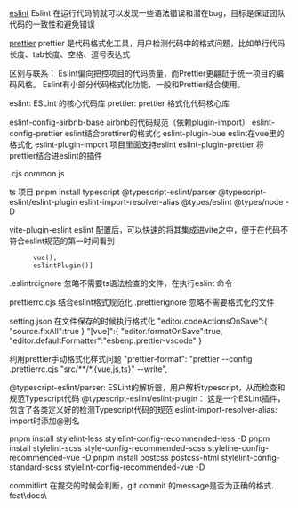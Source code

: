 [eslint](https://eslint.bootcss.com/)
Eslint 在运行代码前就可以发现一些语法错误和潜在bug，目标是保证团队代码的一致性和避免错误

[prettier](https://www.prettier.cn)
prettier 是代码格式化工具，用户检测代码中的格式问题，比如单行代码长度、tab长度、空格、逗号表达式

区别与联系：
Eslint偏向把控项目的代码质量，而Prettier更翩跹于统一项目的编码风格。
Eslint有小部分代码格式化功能，一般和Prettier结合使用。

eslint: ESLint 的核心代码库
prettier: prettier 格式化代码核心库

eslint-config-airbnb-base   airbnb的代码规范（依赖plugin-import）
eslint-config-prettier      eslint结合prettirer的格式化
eslint-plugin-bue           eslint在vue里的格式化
eslint-plugin-import        项目里面支持eslint
eslint-plugin-prettier      将prettier结合进eslint的插件

.cjs common js

ts 项目
pnpm install typescript @typescript-eslint/parser @typescript-eslint/eslint-plugin eslint-import-resolver-alias @types/eslint @types/node -D

vite-plugin-eslint
eslint 配置后，可以快速的将其集成进vite之中，便于在代码不符合eslint规范的第一时间看到

``` plugins: [
      vue(),
      eslintPlugin()]
```

.eslintrcignore 忽略不需要ts语法检查的文件，在执行eslint 命令

prettierrc.cjs 结合eslint格式规范化
.prettierignore 忽略不需要格式化的文件

setting.json 在文件保存的时候执行格式化
"editor.codeActionsOnSave":{
    "source.fixAll":true
}
"[vue]":{
    "editor.formatOnSave":true,
    "editor.defaultFormatter":"esbenp.prettier-vscode"
}

利用prettier手动格式化样式问题
"prettier-format": "prettier --config .prettierrc.cjs \"src/**/*.{vue,js,ts}\" --write",

@typescript-eslint/parser:          ESLint的解析器，用户解析typescript，从而检查和规范Typescript代码
@typescript-eslint/eslint-plugin：  这是一个ESLint插件，包含了各类定义好的检测Typescript代码的规范
eslint-import-resolver-alias:       import时添加@别名

pnpm install stylelint-less stylelint-config-recommended-less -D
pnpm install stylelint-scss style-config-recommended-scss styleline-config-recommended-vue -D
pnpm install postcss postcss-html stylelint-config-standard-scss stylelint-config-recommended-vue -D

commitlint 在提交的时候会判断，git commit 的message是否为正确的格式. feat\docs\
